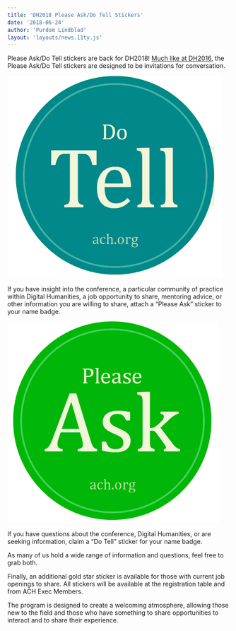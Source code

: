 ```yaml
---
title: 'DH2018 Please Ask/Do Tell Stickers'
date: '2018-06-24'
author: 'Purdom Lindblad'
layout: 'layouts/news.11ty.js'
---
```

Please Ask/Do Tell stickers are back for DH2018! [Much like at DH2016](http://ach.org/2016/07/11/please-ask-do-tell-at-dh2016/), the Please Ask/Do Tell stickers are designed to be invitations for conversation.

![Round teal sticker with the text "Do Tell" in large letters and the link ACH.org beneath"](do-tell-sticker.png)

If you have insight into the conference, a particular community of practice within Digital Humanities, a job opportunity to share, mentoring advice, or other information you are willing to share, attach a “Please Ask” sticker to your name badge.

![Round green sticker with the text "Please Ask" in large letters and the link ACH.org beneath](do-ask-sticker.png)

If you have questions about the conference, Digital Humanities, or are seeking information, claim a “Do Tell” sticker for your name badge.

As many of us hold a wide range of information and questions, feel free to grab both.

Finally, an additional gold star sticker is available for those with current job openings to share. All stickers will be available at the registration table and from ACH Exec Members.

The program is designed to create a welcoming atmosphere, allowing those new to the field and those who have something to share opportunities to interact and to share their experience.
